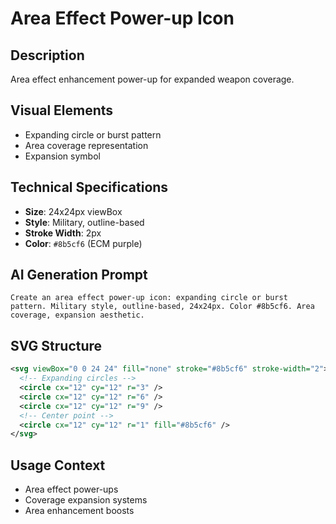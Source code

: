 # Area Effect Power-up Icon

## Description

Area effect enhancement power-up for expanded weapon coverage.

## Visual Elements

- Expanding circle or burst pattern
- Area coverage representation
- Expansion symbol

## Technical Specifications

- **Size**: 24x24px viewBox
- **Style**: Military, outline-based
- **Stroke Width**: 2px
- **Color**: `#8b5cf6` (ECM purple)

## AI Generation Prompt

```text
Create an area effect power-up icon: expanding circle or burst pattern. Military style, outline-based, 24x24px. Color #8b5cf6. Area coverage, expansion aesthetic.
```

## SVG Structure

```svg
<svg viewBox="0 0 24 24" fill="none" stroke="#8b5cf6" stroke-width="2">
  <!-- Expanding circles -->
  <circle cx="12" cy="12" r="3" />
  <circle cx="12" cy="12" r="6" />
  <circle cx="12" cy="12" r="9" />
  <!-- Center point -->
  <circle cx="12" cy="12" r="1" fill="#8b5cf6" />
</svg>
```

## Usage Context

- Area effect power-ups
- Coverage expansion systems
- Area enhancement boosts
